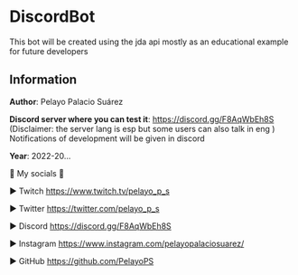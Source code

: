 # DiscordBot
This bot will be created using the jda api mostly as an educational example for future developers

## Information

**Author**: Pelayo Palacio Suárez

**Discord server where you can test it**: https://discord.gg/F8AqWbEh8S
(Disclaimer: the server lang is esp but some users can also talk in eng )
Notifications of development will be given in discord

**Year**: 2022-20...

🔔 My socials 🔔

► Twitch https://www.twitch.tv/pelayo_p_s

► Twitter https://twitter.com/pelayo_p_s

► Discord https://discord.gg/F8AqWbEh8S

► Instagram https://www.instagram.com/pelayopalaciosuarez/

► GitHub https://github.com/PelayoPS

